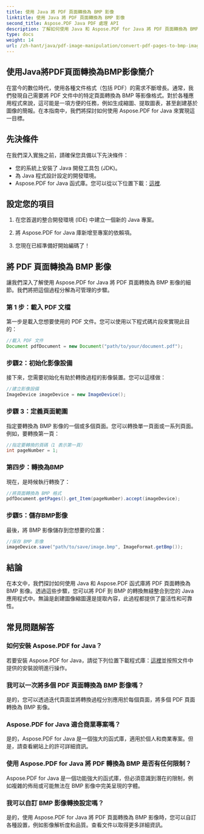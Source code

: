 ```yaml
---
title: 使用 Java 將 PDF 頁面轉換為 BMP 影像
linktitle: 使用 Java 將 PDF 頁面轉換為 BMP 影像
second_title: Aspose.PDF Java PDF 處理 API
description: 了解如何使用 Java 和 Aspose.PDF for Java 將 PDF 頁面轉換為 BMP 影像。請按照我們的逐步指南進行 PDF 到 BMP 的無縫轉換。
type: docs
weight: 14
url: /zh-hant/java/pdf-image-manipulation/convert-pdf-pages-to-bmp-image-using-java/
---
```


## 使用Java將PDF頁面轉換為BMP影像簡介

在當今的數位時代，使用各種文件格式（包括 PDF）的需求不斷增長。通常，我們發現自己需要將 PDF 文件中的特定頁面轉換為 BMP 等影像格式。對於各種應用程式來說，這可能是一項方便的任務，例如生成縮圖、提取圖表，甚至創建基於圖像的簡報。在本指南中，我們將探討如何使用 Aspose.PDF for Java 來實現這一目標。

## 先決條件

在我們深入實施之前，請確保您具備以下先決條件：

- 您的系統上安裝了 Java 開發工具包 (JDK)。
- 為 Java 程式設計設定的開發環境。
-  Aspose.PDF for Java 函式庫。您可以從以下位置下載：[這裡](https://releases.aspose.com/pdf/java/).

## 設定您的項目

1. 在您首選的整合開發環境 (IDE) 中建立一個新的 Java 專案。

2. 將 Aspose.PDF for Java 庫新增至專案的依賴項。

3. 您現在已經準備好開始編碼了！

## 將 PDF 頁面轉換為 BMP 影像

讓我們深入了解使用 Aspose.PDF for Java 將 PDF 頁面轉換為 BMP 影像的細節。我們將把這個過程分解為可管理的步驟。

### 第 1 步：載入 PDF 文檔

第一步是載入您想要使用的 PDF 文件。您可以使用以下程式碼片段來實現此目的：

```java
//載入 PDF 文件
Document pdfDocument = new Document("path/to/your/document.pdf");
```

### 步驟2：初始化影像設備

接下來，您需要初始化有助於轉換過程的影像裝置。您可以這樣做：

```java
//建立影像設備
ImageDevice imageDevice = new ImageDevice();
```

### 步驟 3：定義頁面範圍

指定要轉換為 BMP 影像的一個或多個頁面。您可以轉換單一頁面或一系列頁面。例如，要轉換第一頁：

```java
//指定要轉換的頁碼（1 表示第一頁）
int pageNumber = 1;
```

### 第四步：轉換為BMP

現在，是時候執行轉換了：

```java
//將頁面轉換為 BMP 格式
pdfDocument.getPages().get_Item(pageNumber).accept(imageDevice);
```

### 步驟5：儲存BMP影像

最後，將 BMP 影像儲存到您想要的位置：

```java
//保存 BMP 影像
imageDevice.save("path/to/save/image.bmp", ImageFormat.getBmp());
```

## 結論

在本文中，我們探討如何使用 Java 和 Aspose.PDF 函式庫將 PDF 頁面轉換為 BMP 影像。透過這些步驟，您可以將 PDF 到 BMP 的轉換無縫整合到您的 Java 應用程式中。無論是創建圖像縮圖還是提取內容，此過程都提供了靈活性和可靠性。

## 常見問題解答

### 如何安裝 Aspose.PDF for Java？

若要安裝 Aspose.PDF for Java，請從下列位置下載程式庫：[這裡](https://releases.aspose.com/pdf/java/)並按照文件中提供的安裝說明進行操作。

### 我可以一次將多個 PDF 頁面轉換為 BMP 影像嗎？

是的，您可以透過迭代頁面並將轉換過程分別應用於每個頁面，將多個 PDF 頁面轉換為 BMP 影像。

### Aspose.PDF for Java 適合商業專案嗎？

是的，Aspose.PDF for Java 是一個強大的函式庫，適用於個人和商業專案。但是，請查看網站上的許可詳細資訊。

### 使用 Aspose.PDF for Java 將 PDF 轉換為 BMP 是否有任何限制？

Aspose.PDF for Java 是一個功能強大的函式庫，但必須意識到潛在的限制，例如複雜的佈局或可能無法在 BMP 影像中完美呈現的字體。

### 我可以自訂 BMP 影像轉換設定嗎？

是的，使用 Aspose.PDF for Java 將 PDF 頁面轉換為 BMP 影像時，您可以自訂各種設置，例如影像解析度和品質。查看文件以取得更多詳細資訊。
